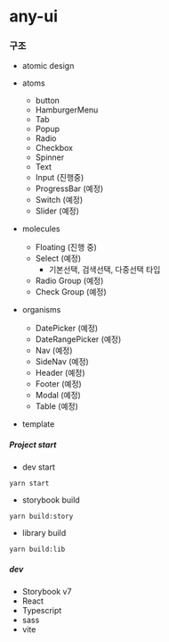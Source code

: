 # any-ui

### 구조

- atomic design

- atoms
  - button
  - HamburgerMenu
  - Tab
  - Popup
  - Radio
  - Checkbox
  - Spinner
  - Text
  - Input (진행중)
  - ProgressBar (예정)
  - Switch (예정)
  - Slider (예정)
- molecules
  - Floating (진행 중)
  - Select (예정)
    - 기본선택, 검색선택, 다중선택 타입
  - Radio Group (예정)
  - Check Group (예정)
- organisms
  - DatePicker (예정)
  - DateRangePicker (예정)
  - Nav (예정)
  - SideNav (예정)
  - Header (예정)
  - Footer (예정)
  - Modal (예정)
  - Table (예정)
- template

##### Project start

- dev start

```
yarn start
```

- storybook build

```
yarn build:story
```

- library build

```
yarn build:lib
```

##### dev

- Storybook v7
- React
- Typescript
- sass
- vite

